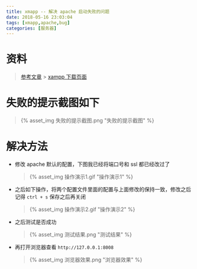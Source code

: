 ```yaml
---
title: xmapp -- 解决 apache 启动失败的问题
date: 2018-05-16 23:03:04
tags: [xmapp,apache,bug]
categories: [服务器]
---
```


# 资料

> [参考文章](https://blog.csdn.net/luckchoudog/article/details/71122792) > [xampp 下载页面](http://www.xampp.cc/archives/144)

# 失败的提示截图如下

> {% asset_img 失败的提示截图.png "失败的提示截图" %}

# 解决方法

- 修改 apache 默认的配置，下图我已经将端口号和 ssl 都已经改过了
  > {% asset_img 操作演示1.gif "操作演示1" %}
- 之后如下操作，将两个配置文件里面的配置与上面修改的保持一致，修改之后记得 `ctrl + s` 保存之后再关闭
  > {% asset_img 操作演示2.gif "操作演示2" %}
- 之后测试是否成功
  > {% asset_img 测试结果.png "测试结果" %}

- 再打开浏览器查看 `http://127.0.0.1:8008`
  > {% asset_img 浏览器效果.png "浏览器效果" %}
